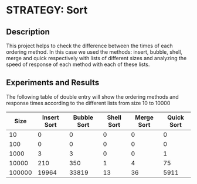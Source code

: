   # STRATEGY: Sort
  ## Description
  This project helps to check the difference between the times of each ordering method.
  In this case we used the methods: insert, bubble, shell, merge and quick respectively with lists of different sizes and analyzing   the speed of response of each method with each of these lists.
  ## Experiments and Results
  The following table of double entry will show the ordering methods and response times according to the different lists from size   10 to 10000
  
  |Size|Insert Sort|Bubble Sort|Shell Sort|Merge Sort|Quick Sort|
  |--------|--------|--------|--------|--------|--------|
  |10|0|0|0|0|0|
  |100|0|0|0|0|0|
  |1000|3|3|0|0|1|
  |10000|210|350|1|4|75|
  |100000|19964|33819|13|36|5911|
  
